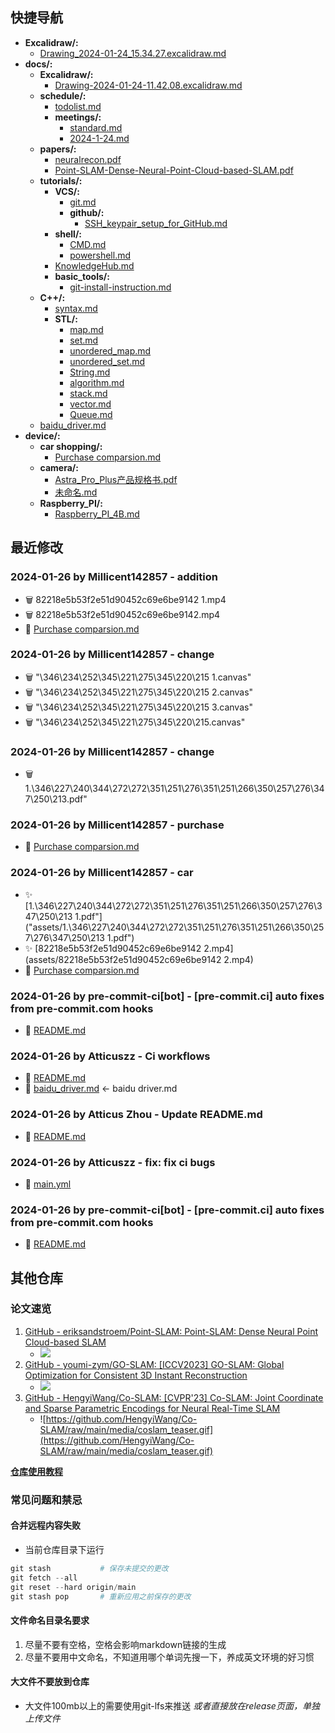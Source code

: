 ## 快捷导航

- **Excalidraw/:**
  - [Drawing_2024-01-24_15.34.27.excalidraw.md](Excalidraw/Drawing_2024-01-24_15.34.27.excalidraw.md)
- **docs/:**
  - **Excalidraw/:**
    - [Drawing-2024-01-24-11.42.08.excalidraw.md](docs/Excalidraw/Drawing-2024-01-24-11.42.08.excalidraw.md)
  - **schedule/:**
    - [todolist.md](docs/schedule/todolist.md)
    - **meetings/:**
      - [standard.md](docs/schedule/meetings/standard.md)
      - [2024-1-24.md](docs/schedule/meetings/2024-1-24.md)
  - **papers/:**
    - [neuralrecon.pdf](docs/papers/neuralrecon.pdf)
    - [Point-SLAM-Dense-Neural-Point-Cloud-based-SLAM.pdf](docs/papers/Point-SLAM-Dense-Neural-Point-Cloud-based-SLAM.pdf)
  - **tutorials/:**
    - **VCS/:**
      - [git.md](docs/tutorials/VCS/git.md)
      - **github/:**
        - [SSH_keypair_setup_for_GitHub.md](docs/tutorials/VCS/github/SSH_keypair_setup_for_GitHub.md)
    - **shell/:**
      - [CMD.md](docs/tutorials/shell/CMD.md)
      - [powershell.md](docs/tutorials/shell/powershell.md)
    - [KnowledgeHub.md](docs/tutorials/KnowledgeHub.md)
    - **basic_tools/:**
      - [git-install-instruction.md](docs/tutorials/basic_tools/git-install-instruction.md)
  - **C++/:**
    - [syntax.md](docs/C++/syntax.md)
    - **STL/:**
      - [map.md](docs/C++/STL/map.md)
      - [set.md](docs/C++/STL/set.md)
      - [unordered_map.md](docs/C++/STL/unordered_map.md)
      - [unordered_set.md](docs/C++/STL/unordered_set.md)
      - [String.md](docs/C++/STL/String.md)
      - [algorithm.md](docs/C++/STL/algorithm.md)
      - [stack.md](docs/C++/STL/stack.md)
      - [vector.md](docs/C++/STL/vector.md)
      - [Queue.md](docs/C++/STL/Queue.md)
  - [baidu_driver.md](docs/baidu_driver.md)
- **device/:**
  - **car shopping/:**
    - [Purchase comparsion.md](docs/device/car_shopping/Purchase_comparsion.md)
  - **camera/:**
    - [Astra_Pro_Plus产品规格书.pdf](docs/device/camera/Astra_Pro_Plus产品规格书.pdf)
    - [未命名.md](docs/device/camera/未命名.md)
  - **Raspberry_PI/:**
    - [Raspberry_PI_4B.md](docs/device/Raspberry_PI/Raspberry_PI_4B.md)

## 最近修改

### 2024-01-26 by Millicent142857 - addition

- 🗑️ 82218e5b53f2e51d90452c69e6be9142 1.mp4
- 🗑️ 82218e5b53f2e51d90452c69e6be9142.mp4
- 🔨 [Purchase comparsion.md](docs/device/car_shopping/Purchase_comparsion.md)

### 2024-01-26 by Millicent142857 - change

- 🗑️ "\346\234\252\345\221\275\345\220\215 1.canvas"
- 🗑️ "\346\234\252\345\221\275\345\220\215 2.canvas"
- 🗑️ "\346\234\252\345\221\275\345\220\215 3.canvas"
- 🗑️ "\346\234\252\345\221\275\345\220\215.canvas"

### 2024-01-26 by Millicent142857 - change

- 🗑️ 1.\346\227\240\344\272\272\351\251\276\351\251\266\350\257\276\347\250\213.pdf"

### 2024-01-26 by Millicent142857 - purchase

- 🔨 [Purchase comparsion.md](docs/device/car_shopping/Purchase_comparsion.md)

### 2024-01-26 by Millicent142857 - car

- ✨ [1.\346\227\240\344\272\272\351\251\276\351\251\266\350\257\276\347\250\213 1.pdf"]("assets/1.\346\227\240\344\272\272\351\251\276\351\251\266\350\257\276\347\250\213 1.pdf")
- ✨ [82218e5b53f2e51d90452c69e6be9142 2.mp4](assets/82218e5b53f2e51d90452c69e6be9142 2.mp4)
- 🔨 [Purchase comparsion.md](docs/device/car_shopping/Purchase_comparsion.md)

### 2024-01-26 by pre-commit-ci[bot] - [pre-commit.ci] auto fixes from pre-commit.com hooks

- 🔨 [README.md](README.md)

### 2024-01-26 by Atticuszz - Ci workflows

- 🔨 [README.md](README.md)
- 🚚 [baidu_driver.md](docs/baidu_driver.md) <- baidu driver.md

### 2024-01-26 by Atticus Zhou - Update README.md

- 🔨 [README.md](README.md)

### 2024-01-26 by Atticuszz - fix: fix ci bugs

- 🔨 [main.yml](.github/workflows/main.yml)

### 2024-01-26 by pre-commit-ci[bot] - [pre-commit.ci] auto fixes from pre-commit.com hooks

- 🔨 [README.md](README.md)

## 其他仓库

### 论文速览

1. [GitHub - eriksandstroem/Point-SLAM: Point-SLAM: Dense Neural Point Cloud-based SLAM](https://github.com/eriksandstroem/Point-SLAM)
   - ![](https://github.com/eriksandstroem/Point-SLAM/raw/main/media/office_4.gif)
2. [GitHub - youmi-zym/GO-SLAM: [ICCV2023] GO-SLAM: Global Optimization for Consistent 3D Instant Reconstruction](https://github.com/youmi-zym/GO-SLAM)
   - ![](https://github.com/youmi-zym/GO-SLAM/raw/main/images/comparison.png)
3. [GitHub - HengyiWang/Co-SLAM: [CVPR'23] Co-SLAM: Joint Coordinate and Sparse Parametric Encodings for Neural Real-Time SLAM](https://github.com/HengyiWang/Co-SLAM)
   - ![https://github.com/HengyiWang/Co-SLAM/raw/main/media/coslam_teaser.gif](https://github.com/HengyiWang/Co-SLAM/raw/main/media/coslam_teaser.gif)

**[仓库使用教程](docs/tutorials/KnowledgeHub.md)**

### 常见问题和禁忌

#### 合并远程内容失败

- 当前仓库目录下运行

```PowerShell
git stash           # 保存未提交的更改
git fetch --all
git reset --hard origin/main
git stash pop       # 重新应用之前保存的更改
```

#### 文件命名目录名要求

1. 尽量不要有空格，空格会影响markdown链接的生成
2. 尽量不要用中文命名，不知道用哪个单词先搜一下，养成英文环境的好习惯

#### 大文件不要放到仓库

- 大文件100mb以上的需要使用git-lfs来推送 _或者直接放在release页面，单独上传文件_
